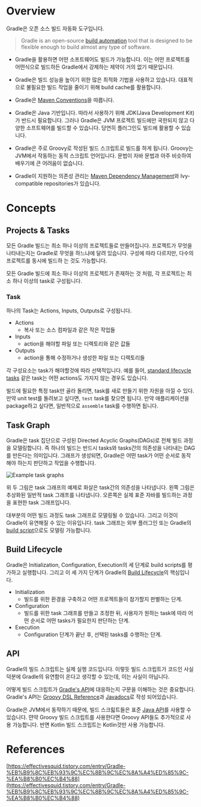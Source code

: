 # Overview

Gradle은 오픈 소스 빌드 자동화 도구입니다. 

>Gradle is an open-source [build automation](https://en.wikipedia.org/wiki/Build_automation) tool that is designed to be flexible enough to build almost any type of software. 

* Gradle을 활용하면 어떤 소프트웨어도 빌드가 가능합니다. 이는 어떤 프로젝트를 어떤식으로 빌드하든 Gradle에서 강제하는 제약이 거의 없기 때문입니다. 

* Gradle은 빌드 성능을 높이기 위한 많은 최적화 기법을 사용하고 있습니다. 대표적으로  불필요한 빌드 작업을 줄이기 위해 build cache를 활용합니다. 

* Gradle은 [Maven Conventions](https://maven.apache.org/maven-conventions.html)을 따릅니다. 

* Gradle은 Java 기반입니다. 따라서 사용하기 위해 JDK(Java Development Kit)가 반드시 필요합니다. 그러나 Gradle은 JVM 프로젝트 빌드에만 국한되지 않고 다양한 소프트웨어를 빌드할 수 있습니다.  당연히 플러그인도 빌드에 활용할 수 있습니다.

* Gradle은 주로 Groovy로 작성된 빌드 스크립트로 빌드를 하게 됩니다. Groovy는 JVM에서 작동하는 동적 스크립트 언어입니다. 문법이 자바 문법과 아주 비슷하여 배우기에 큰 어려움이 없습니다.

* Gradle이 지원하는 의존성 관리는 [Maven Dependency Management](https://maven.apache.org/guides/introduction/introduction-to-dependency-mechanism.html)와 Ivy-compatible repositories가 있습니다.

# Concepts

## Projects & Tasks

모든 Gradle 빌드는 최소 하나 이상의 프로젝트들로 만들어집니다. 프로젝트가 무엇을 나타내는지는 Gradle로 무엇을 하느냐에 달려 있습니다. 구성에 따라 다르지만, 다수의 프로젝트를 동시에 빌드하
는 것도 가능합니다.

모든 Gradle 빌드에 최소 하나 이상의 프로젝트가 존재하는 것 처럼, 각 프로젝트는 최소 하나 이상의 task로 구성됩니다. 

### Task

하나의 Task는 Actions, Inputs, Outputs로 구성됩니다.
* Actions
	* 복사 또는 소스 컴파일과 같은 작은 작업들
* Inputs
	* action을 해야할 파일 또는 디렉토리와 같은 값들
* Outputs
	* action을 통해 수정하거나 생성한 파일 또는 디렉토리들

각 구성요소는 task가 해야할것에 따라 선택적입니다. 예를 들어, [standard lifecycle tasks](https://docs.gradle.org/current/userguide/base_plugin.html#sec:base_tasks) 같은 task는 어떤 actions도 가지지 않는 경우도 있습니다. 

빌드에 필요한 특정 task만 골라 돌리면, task를 새로 만들기 위한 자원을 아낄 수 있다. 만약 unit test를 돌려보고 싶다면, `test` task를 찾으면 됩니다. 만약 애플리케이션을 package하고 싶다면, 일반적으로 `assemble` task를 수행하면 됩니다.


## Task Graph

Gradle은 task 집단으로 구성된 Directed Acyclic Graphs(DAGs)로 전체 빌드 과정을 모델링합니다. 즉 하나의 빌드는 반드시 tasks와 tasks간의 의존성을 나타내는 DAG를 만든다는 의미입니다. 그래프가 생성되면, Gradle은 어떤 task가 어떤 순서로 동작해야 하는지 판단하고 작업을 수행합니다.

![Example task graphs](https://docs.gradle.org/current/userguide/img/task-dag-examples.png)

위 두 그림은 task 그래프의 예제로 화살은 task간의 의존성을 나타냅니다. 왼쪽 그림은 추상화된 일반적 task 그래프를 나타냅니다. 오른쪽은 실제 표준 자바를 빌드하는 과정을 표현한 task 그래프입니다.

대부분의 어떤 빌드 과정도 task 그래프로 모델링될 수 있습니다. 그리고 이것이 Gradle이 유연해질 수 있는 이유입니다. task 그래프는 외부 플러그인 또는 Gradle의 [build script](https://docs.gradle.org/current/userguide/tutorial_using_tasks.html)으로도 모델링 가능합니다.

## Build Lifecycle

Gradle은 Initialization, Configuration, Execution의 세 단계로 build scripts를 평가하고 실행합니다. 그리고 이 세 가지 단계가 Gradle의 [Build Lifecycle](https://docs.gradle.org/current/userguide/build_lifecycle.html#build_lifecycle)의 핵심입니다.

* Initialization
	* 빌드를 위한 환경을 구축하고 어떤 프로젝트들이 참가할지 판별하는 단계.
* Configuration
	* 빌드를 위한 task 그래프를 만들고 조정한 뒤, 사용자가 원하는 task에 따라 어떤 순서로 어떤 tasks가 필요한지 판단하는 단계.
* Execution
	* Configuration 단계가 끝난 후, 선택된 tasks를 수행하는 단계.
   
## API

Gradle의 빌드 스크립트는 실제 실행 코드입니다. 이렇듯 빌드 스크립트가 코드인 사실 덕분에 Gradle의 유연함이 온다고 생각할 수 있는데, 이는 사실이 아닙니다.

어떻게 빌드 스크립트가 [Gradle's API](https://docs.gradle.org/current/javadoc/index.html)에 대응하는지 구문을 이해하는 것은 중요합니다. Gradle's API는 [Groovy DSL Reference](https://docs.gradle.org/current/dsl/)과 [Javadocs](https://docs.gradle.org/current/javadoc/)로 작성 되어있습니다.

Gradle은  JVM에서 동작하기 때문에, 빌드 스크릷트들은 표준 [Java API](https://docs.oracle.com/javase/8/docs/api)를 사용할 수 있습니다.
먄약 Groovy 빌드 스크립트를 사용한다면 Groovy API들도 추가적으로 사용 가능합니다. 반면 Kotlin 빌드 스크립트는 Kotlin것만 사용 가능합니다. 

# References

[https://effectivesquid.tistory.com/entry/Gradle-%EB%B9%8C%EB%93%9C%EC%8B%9C%EC%8A%A4%ED%85%9C-%EA%B8%B0%EC%B4%88](https://effectivesquid.tistory.com/entry/Gradle-%EB%B9%8C%EB%93%9C%EC%8B%9C%EC%8A%A4%ED%85%9C-%EA%B8%B0%EC%B4%88)

<!--stackedit_data:
eyJoaXN0b3J5IjpbNzg5Njc2ODYsLTk4NDM2MTc1MywtMTc5OT
c5MjU4NSwxOTkzNTgwNDU2XX0=
-->